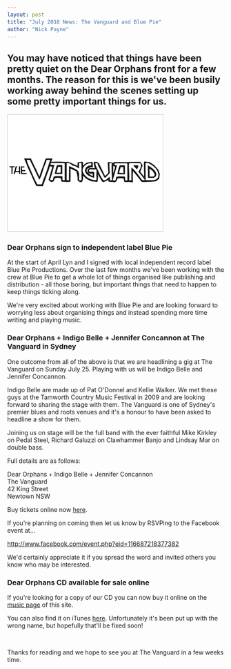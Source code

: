 ```yaml
---
layout: post
title: "July 2010 News: The Vanguard and Blue Pie"
author: "Nick Payne"
---
```


## You may have noticed that things have been pretty quiet on the Dear Orphans front for a few months. The reason for this is we've been busily working away behind the scenes setting up some pretty important things for us.

<p class="text-center"><img style="border: 1px solid #ccc;" src="/images/2010/7/au_vanguard_main.jpeg" alt="The Vanguard" /></p>

<h3>Dear Orphans sign to independent label Blue Pie</h3>
<p>At the start of April Lyn and I signed with local independent record label Blue Pie Productions. Over the last few months we've been working with the crew at Blue Pie to get a whole lot of things organised like publishing and distribution - all those boring, but important things that need to happen to keep things ticking along.</p>
<p>We're very excited about working with Blue Pie and are looking forward to worrying less about organising things and instead spending more time writing and playing music.</p>
<h3>Dear Orphans + Indigo Belle + Jennifer Concannon at The Vanguard in Sydney</h3>
<p>One outcome from all of the above is that we are headlining a gig at The Vanguard on Sunday July 25.&nbsp;Playing with us will be Indigo Belle and Jennifer Concannon.</p>
<p>Indigo Belle are made up of Pat O'Donnel and Kellie Walker. We met these guys at the Tamworth Country Music Festival in 2009 and are looking forward to sharing the stage with them. The Vanguard is one of Sydney's premier blues and roots venues and it's a honour to have been asked to headline a show for them.</p>
<p>Joining us on stage will be the full band with the ever faithful Mike Kirkley on Pedal Steel, Richard Galuzzi on Clawhammer Banjo and Lindsay Mar on double bass.</p>
<p>Full details are as follows:</p>
<p>Dear Orphans + Indigo Belle + Jennifer Concannon<br />The Vanguard<br />42 King Street<br />Newtown NSW</p>
<p>Buy tickets online now <a href="http://sa2.seatadvisor.com/sabo/servlets/TicketRequest?eventId=100164430&amp;amp%3Bpresenter=AUVANGUARD&amp;amp%3Bvenue&amp;amp%3Bevent" target="_blank">here</a>.</p>
<p>If you're planning on coming then let us know by RSVPing to the Facebook event at...</p>
<p><a href="http://www.facebook.com/event.php?eid=116687218377382" target="_blank">http://www.facebook.com/event.php?eid=116687218377382</a></p>
<p>We'd certainly appreciate it if you spread the word and invited others you know who may be interested.</p>
<h3>Dear Orphans CD available for sale online</h3>
<p>If you're looking for a copy of our CD you can now buy it online on the <a href="/Page/Music.aspx">music page</a> of this site.</p>
<p>You can also find it on iTunes <a href="http://itunes.apple.com/au/album/stereo/id377950023" target="_blank">here</a>. Unfortunately it's been put up with the wrong name, but hopefully that'll be fixed soon!</p>
<p>&nbsp;</p>
<p>Thanks for reading and we hope to see you at The Vanguard in a few weeks time.</p>
<p>&nbsp;</p>
